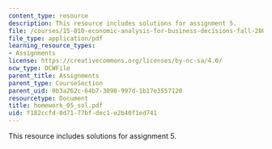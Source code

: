 ```yaml
---
content_type: resource
description: This resource includes solutions for assignment 5.
file: /courses/15-010-economic-analysis-for-business-decisions-fall-2004/f182ccfd0d7177bfdec1e2b40f1ed741_homework_05_sol.pdf
file_type: application/pdf
learning_resource_types:
- Assignments
license: https://creativecommons.org/licenses/by-nc-sa/4.0/
ocw_type: OCWFile
parent_title: Assignments
parent_type: CourseSection
parent_uid: 0b3a262c-64b7-3098-997d-1b17e3557120
resourcetype: Document
title: homework_05_sol.pdf
uid: f182ccfd-0d71-77bf-dec1-e2b40f1ed741
---
```

This resource includes solutions for assignment 5.